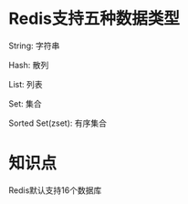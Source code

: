 # Redis支持五种数据类型
String: 字符串

Hash: 散列

List: 列表

Set: 集合

Sorted Set(zset): 有序集合

# 知识点
Redis默认支持16个数据库